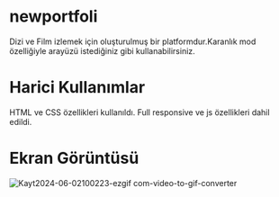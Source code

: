 # newportfoli

Dizi ve Film izlemek için oluşturulmuş bir platformdur.Karanlık mod özelliğiyle arayüzü istediğiniz gibi kullanabilirsiniz.


# Harici Kullanımlar

HTML ve CSS özellikleri kullanıldı.
Full responsive ve js özellikleri dahil edildi.

# Ekran Görüntüsü
![Kayt2024-06-02100223-ezgif com-video-to-gif-converter](https://github.com/Musdow/Film_Sitesi/assets/170264267/5bf49cbf-6d40-4044-8e60-a96952e92a7e)


